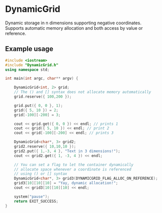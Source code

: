 # DynamicGrid
Dynamic storage in n dimensions supporting negative coordinates.
Supports automatic memory allocation and both access by value or reference.

## Example usage
```cpp
#include <iostream>
#include "DynamicGrid.h"
using namespace std;

int main(int argc, char** argv) {

	DynamicGrid<int, 2> grid;
	// The () and [] syntax does not allocate memory automatically
	grid.reserve({ 100,200 }); 

	grid.put({ 0, 0 }, 1);
	grid({ 5, 10 }) = 2;
	grid[-100][-200] = 3;

	cout << grid.get({ 0, 0 }) << endl; // prints 1
	cout << grid({ 5, 10 }) << endl; // print 2
	cout << grid[-100][-200] << endl; // prints 3

	DynamicGrid<char*, 3> grid2;
	grid2.reserve({ 10,10,10 });
	grid2.put({ 1,-3, 4 }, "Text in 3 dimensions!");
	cout << grid2.get({ 1, -3, 4 }) << endl;

	// You can set a flag to let the container dynamically
	// allocate space whenever a coordinate is referenced
	// using () or [] syntax
	DynamicGrid<char*, 3> grid3(DYNAMICGRID_FLAG_ALLOC_ON_REFERENCE);
	grid3[10][10][10] = "Yay, dynamic allocation!";
	cout << grid3[10][10][10] << endl;

	system("pause");
	return EXIT_SUCCESS;
}
```
